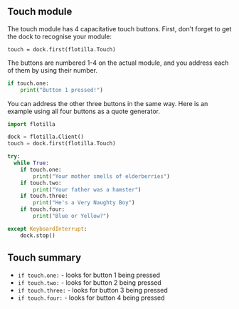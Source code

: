 ## Touch module

The touch module has 4 capacitative touch buttons.
First, don't forget to get the dock to recognise your module:

`touch = dock.first(flotilla.Touch)`

The buttons are numbered 1-4 on the actual module, and you address each of them by using their number.

```python
if touch.one:
	print("Button 1 pressed!")
```

You can address the other three buttons in the same way. Here is an example using all four buttons as a quote generator.

```python
import flotilla

dock = flotilla.Client()
touch = dock.first(flotilla.Touch)

try:
  while True:
	if touch.one:
		print("Your mother smells of elderberries")
	if touch.two:
		print("Your father was a hamster")
	if touch.three:
		print("He's a Very Naughty Boy")
	if touch.four:
		print("Blue or Yellow?")

except KeyboardInterrupt:
	dock.stop()
```

## Touch summary

* `if touch.one:` - looks for button 1 being pressed
* `if touch.two:` - looks for button 2 being pressed
* `if touch.three:` - looks for button 3 being pressed
* `if touch.four:` - looks for button 4 being pressed
